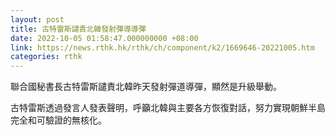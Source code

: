 ```yaml
---
layout: post
title: 古特雷斯譴責北韓發射彈導導彈
date: 2022-10-05 01:58:47.000000000 +08:00
link: https://news.rthk.hk/rthk/ch/component/k2/1669646-20221005.htm
categories: rthk
---
```


聯合國秘書長古特雷斯譴責北韓昨天發射彈道導彈，顯然是升級舉動。

古特雷斯透過發言人發表聲明，呼籲北韓與主要各方恢復對話，努力實現朝鮮半島完全和可驗證的無核化。
